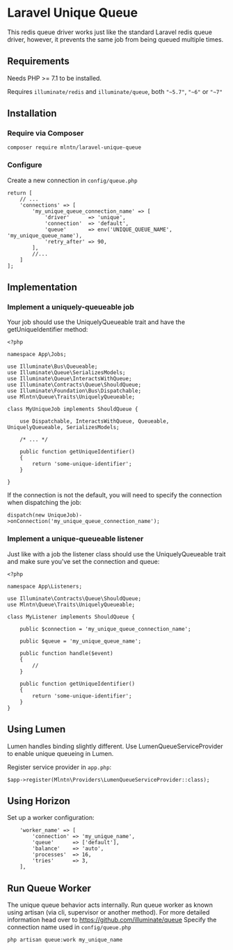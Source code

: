 # Laravel Unique Queue

This redis queue driver works just like the standard Laravel redis queue driver, however, it prevents the same job from being queued multiple times.

## Requirements

Needs PHP >= 7.1 to be installed.

Requires `illuminate/redis` and `illuminate/queue`, both `"~5.7"`, `"~6"` or `"~7"`

## Installation

### Require via Composer
```
composer require mlntn/laravel-unique-queue
```


### Configure
Create a new connection in `config/queue.php`

```
return [
    // ...
    'connections' => [
        'my_unique_queue_connection_name' => [
            'driver'      => 'unique',
            'connection'  => 'default',
            'queue'       => env('UNIQUE_QUEUE_NAME', 'my_unique_queue_name'),
            'retry_after' => 90,
        ],
        //...
    ]
];
```

## Implementation

### Implement a uniquely-queueable job

Your job should use the UniquelyQueueable trait and have the getUniqueIdentifier method:

    <?php

    namespace App\Jobs;

    use Illuminate\Bus\Queueable;
    use Illuminate\Queue\SerializesModels;
    use Illuminate\Queue\InteractsWithQueue;
    use Illuminate\Contracts\Queue\ShouldQueue;
    use Illuminate\Foundation\Bus\Dispatchable;
    use Mlntn\Queue\Traits\UniquelyQueueable;

    class MyUniqueJob implements ShouldQueue {

        use Dispatchable, InteractsWithQueue, Queueable, UniquelyQueueable, SerializesModels;

        /* ... */

        public function getUniqueIdentifier()
        {
            return 'some-unique-identifier';
        }

    }

If the connection is not the default, you will need to specify the connection when dispatching the job:

    dispatch(new UniqueJob)->onConnection('my_unique_queue_connection_name');


### Implement a unique-queueable listener

Just like with a job the listener class should use the UniquelyQueueable trait and make sure you've set the connection and queue:

    <?php

    namespace App\Listeners;

    use Illuminate\Contracts\Queue\ShouldQueue;
    use Mlntn\Queue\Traits\UniquelyQueueable;

    class MyListener implements ShouldQueue {

        public $connection = 'my_unique_queue_connection_name';

        public $queue = 'my_unique_queue_name';

        public function handle($event)
        {
            //
        }

        public function getUniqueIdentifier()
        {
            return 'some-unique-identifier';
        }
    }

## Using Lumen
Lumen handles binding slightly different. Use LumenQueueServiceProvider to enable unique queueing in Lumen.

Register service provider in `app.php`:
```
$app->register(Mlntn\Providers\LumenQueueServiceProvider::class);
```


## Using Horizon

Set up a worker configuration:
```
    'worker_name' => [
        'connection' => 'my_unique_name',
        'queue'      => ['default'],
        'balance'    => 'auto',
        'processes'  => 16,
        'tries'      => 3,
    ],
```

## Run Queue Worker
The unique queue behavior acts internally. Run queue worker as known using artisan (via cli, supervisor or another method).
For more detailed information head over to https://github.com/illuminate/queue
Specify the connection name used in `config/queue.php`

```
php artisan queue:work my_unique_name
```
